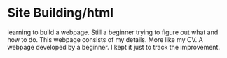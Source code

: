 # Site Building/html
learning to build a webpage. Still a beginner trying to figure out what and how to do. This webpage consists of my details. More like my CV. A webpage developed by a beginner. I kept it just to track the improvement.

